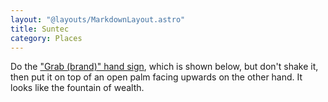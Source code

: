 ```yaml
---
layout: "@layouts/MarkdownLayout.astro"
title: Suntec
category: Places
---
```


Do the ["Grab (brand)" hand sign](./grab-brand),
which is shown below, but don't shake it,
then put it on top of an open palm facing upwards on the other hand.
It looks like the fountain of wealth.
